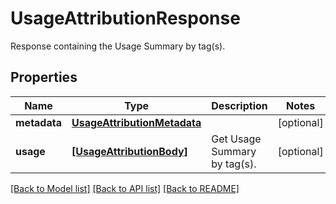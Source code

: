 # UsageAttributionResponse

Response containing the Usage Summary by tag(s).

## Properties

| Name         | Type                                                        | Description                  | Notes      |
| ------------ | ----------------------------------------------------------- | ---------------------------- | ---------- |
| **metadata** | [**UsageAttributionMetadata**](UsageAttributionMetadata.md) |                              | [optional] |
| **usage**    | [**[UsageAttributionBody]**](UsageAttributionBody.md)       | Get Usage Summary by tag(s). | [optional] |

[[Back to Model list]](README.md#documentation-for-models) [[Back to API list]](README.md#documentation-for-api-endpoints) [[Back to README]](README.md)
